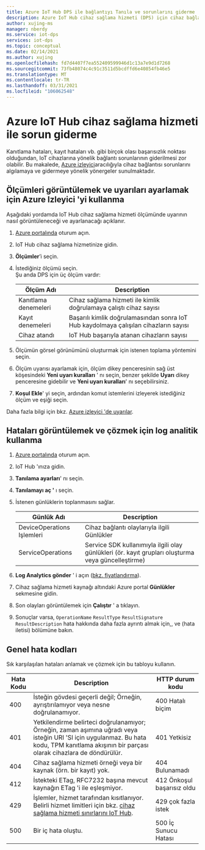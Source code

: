 ```yaml
---
title: Azure IoT Hub DPS ile bağlantıyı Tanıla ve sorunlarını giderme
description: Azure IoT Hub cihaz sağlama hizmeti (DPS) için cihaz bağlantısıyla sık karşılaşılan hataları tanılamayı ve sorun gidermeyi öğrenin
author: xujing-ms
manager: nberdy
ms.service: iot-dps
services: iot-dps
ms.topic: conceptual
ms.date: 02/14/2021
ms.author: xujing
ms.openlocfilehash: fd7d4407f7ea552409599946d1c13a7e9d1d7268
ms.sourcegitcommit: 73fb48074c4c91c3511d5bcdffd6e40854fb46e5
ms.translationtype: MT
ms.contentlocale: tr-TR
ms.lasthandoff: 03/31/2021
ms.locfileid: "106062548"
---
```

# <a name="troubleshooting-with-azure-iot-hub-device-provisioning-service"></a>Azure IoT Hub cihaz sağlama hizmeti ile sorun giderme

Kanıtlama hataları, kayıt hataları vb. gibi birçok olası başarısızlık noktası olduğundan, IoT cihazlarına yönelik bağlantı sorunlarının giderilmesi zor olabilir. Bu makalede, [Azure izleyici](../azure-monitor/overview.md)aracılığıyla cihaz bağlantısı sorunlarını algılamaya ve gidermeye yönelik yönergeler sunulmaktadır.

## <a name="using-azure-monitor-to-view-metrics-and-set-up-alerts"></a>Ölçümleri görüntülemek ve uyarıları ayarlamak için Azure Izleyici 'yi kullanma

Aşağıdaki yordamda IoT Hub cihaz sağlama hizmeti ölçümünde uyarının nasıl görüntüleneceği ve ayarlanacağı açıklanır. 

1. [Azure portalında](https://portal.azure.com) oturum açın.

2. IoT Hub cihaz sağlama hizmetinize gidin.

3. **Ölçümler**’i seçin.

4. İstediğiniz ölçümü seçin. 
   <br />Şu anda DPS için üç ölçüm vardır:

    | Ölçüm Adı | Description |
    |-------|------------|
    | Kanıtlama denemeleri | Cihaz sağlama hizmeti ile kimlik doğrulamaya çalıştı cihaz sayısı|
    | Kayıt denemeleri | Başarılı kimlik doğrulamasından sonra IoT Hub kaydolmaya çalışılan cihazların sayısı|
    | Cihaz atandı | IoT Hub başarıyla atanan cihazların sayısı|

5. Ölçümün görsel görünümünü oluşturmak için istenen toplama yöntemini seçin. 

6. Ölçüm uyarısı ayarlamak için, ölçüm dikey penceresinin sağ üst köşesindeki **Yeni uyarı kuralları** ' nı seçin, benzer şekilde **Uyarı** dikey penceresine gidebilir ve **Yeni uyarı kuralları**' nı seçebilirsiniz.

7. **Koşul Ekle**' yi seçin, ardından komut istemlerini izleyerek istediğiniz ölçüm ve eşiği seçin.

Daha fazla bilgi için bkz. [Azure izleyici 'de uyarılar](../azure-monitor/alerts/alerts-overview.md).

## <a name="using-log-analytic-to-view-and-resolve-errors"></a>Hataları görüntülemek ve çözmek için log analitik kullanma

1. [Azure portalında](https://portal.azure.com) oturum açın.

2. IoT Hub 'ınıza gidin.

3. **Tanılama ayarları**' nı seçin.

4. **Tanılamayı aç '** ı seçin.

5. İstenen günlüklerin toplanmasını sağlar.

    | Günlük Adı | Description |
    |-------|------------|
    | DeviceOperations Işlemleri | Cihaz bağlantı olaylarıyla ilgili Günlükler |
    | ServiceOperations | Service SDK kullanımıyla ilgili olay günlükleri (ör. kayıt grupları oluşturma veya güncelleştirme)|

6. **Log Analytics gönder** ' i açın ([bkz. fiyatlandırma](https://azure.microsoft.com/pricing/details/log-analytics/)). 

7. Cihaz sağlama hizmeti kaynağı altındaki Azure portal **Günlükler** sekmesine gidin.

8. Son olayları görüntülemek için **Çalıştır** ' a tıklayın.

9. Sonuçlar varsa, `OperationName` `ResultType` `ResultSignature` `ResultDescription` hata hakkında daha fazla ayrıntı almak için,, ve (hata iletisi) bölümüne bakın.


## <a name="common-error-codes"></a>Genel hata kodları
Sık karşılaşılan hataları anlamak ve çözmek için bu tabloyu kullanın.

| Hata Kodu| Description | HTTP durum kodu |
|-------|------------|------------|
| 400 | İsteğin gövdesi geçerli değil; Örneğin, ayrıştırılamıyor veya nesne doğrulanamıyor.| 400 Hatalı biçim |
| 401 | Yetkilendirme belirteci doğrulanamıyor; Örneğin, zaman aşımına uğradı veya isteğin URI 'SI için uygulanmaz. Bu hata kodu, TPM kanıtlama akışının bir parçası olarak cihazlara de döndürülür. | 401 Yetkisiz|
| 404 | Cihaz sağlama hizmeti örneği veya bir kaynak (örn. bir kayıt) yok. |404 Bulunamadı |
| 412 | İstekteki ETag, RFC7232 başına mevcut kaynağın ETag 'i ile eşleşmiyor. | 412 Önkoşul başarısız oldu |
| 429 | İşlemler, hizmet tarafından kısıtlanıyor. Belirli hizmet limitleri için bkz. [cihaz sağlama hizmeti sınırlarını IoT Hub](../azure-resource-manager/management/azure-subscription-service-limits.md#iot-hub-device-provisioning-service-limits). | 429 çok fazla istek |
| 500 | Bir iç hata oluştu. | 500 İç Sunucu Hatası|